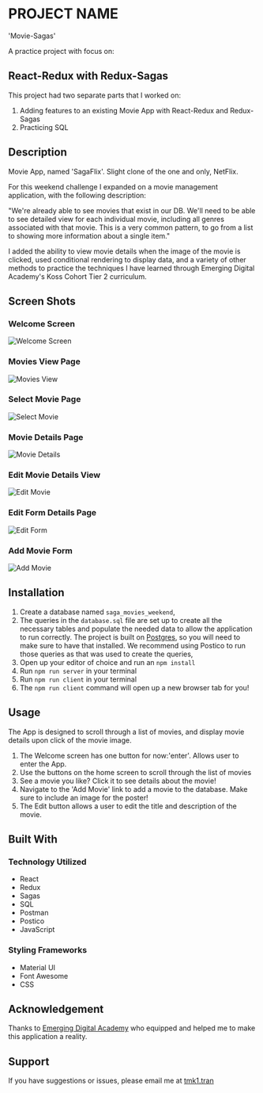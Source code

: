 # PROJECT NAME
'Movie-Sagas'

A practice project with focus on:
## React-Redux with Redux-Sagas ##

This project had two separate parts that I worked on:

1. Adding features to an existing Movie App with React-Redux and Redux-Sagas
2. Practicing SQL

## Description

Movie App, named 'SagaFlix'. Slight clone of the one and only, NetFlix.

For this weekend challenge I expanded on a movie management application, with the following description:

 "We're already able to see movies that exist in our DB. We'll need to be able to see detailed view for each individual movie, including all genres associated with that movie. This is a very common pattern, to go from a list to showing more information about a single item."

I added the ability to view movie details when the image of the movie is clicked, used conditional rendering to display data, and a variety of other methods to practice the techniques I have learned through Emerging Digital Academy's Koss Cohort Tier 2 curriculum. 

## Screen Shots

### Welcome Screen
![Welcome Screen](image.png)

### Movies View Page
![Movies View](image-1.png)

### Select Movie Page
![Select Movie](image-2.png)

### Movie Details Page
![Movie Details](image-3.png)

### Edit Movie Details View
![Edit Movie](image-4.png)

### Edit Form Details Page
![Edit Form](image-5.png)

### Add Movie Form
![Add Movie](image-6.png)


## Installation

1. Create a database named `saga_movies_weekend`,
2. The queries in the `database.sql` file are set up to create all the necessary tables and populate the needed data to allow the application to run correctly. The project is built on [Postgres](https://www.postgresql.org/download/), so you will need to make sure to have that installed. We recommend using Postico to run those queries as that was used to create the queries, 
3. Open up your editor of choice and run an `npm install`
4. Run `npm run server` in your terminal
5. Run `npm run client` in your terminal
6. The `npm run client` command will open up a new browser tab for you!

## Usage
The App is designed to scroll through a list of movies, and display movie details upon click of the movie image.

1. The Welcome screen has one button for now:'enter'. Allows user to enter the App.
2. Use the buttons on the home screen to scroll through the list of movies
3. See a movie you like? Click it to see details about the movie!
4. Navigate to the 'Add Movie' link to add a movie to the database. Make sure to include an image for the poster!
5. The Edit button allows a user to edit the title and description of the movie.


## Built With

### Technology Utilized
 - React
 - Redux
 - Sagas 
 - SQL
 - Postman
 - Postico
 - JavaScript

 ### Styling Frameworks
 - Material UI
 - Font Awesome
 - CSS

## Acknowledgement
Thanks to [Emerging Digital Academy](https://emergingacademy.org) who equipped and helped me to make this application a reality. 

## Support
If you have suggestions or issues, please email me at [tmk1.tran](www.google.com)